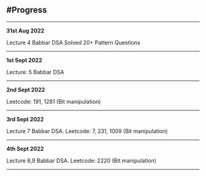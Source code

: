 ## #Progress

---

**31st Aug 2022**

Lecture 4 Babbar DSA
Solved 20+ Pattern Questions

---

**1st Sept 2022**

Lecture: 5 Babbar DSA

---

**2nd Sept 2022**

Leetcode: 191, 1281 (Bit manipulation)

---

**3rd Sept 2022**

Lecture 7 Babbar DSA.
Leetcode: 7, 231, 1009 (Bit manipulation)

---

**4th Sept 2022**

Lecture 8,9 Babbar DSA.
Leetcode: 2220 (Bit manipulation)

---
